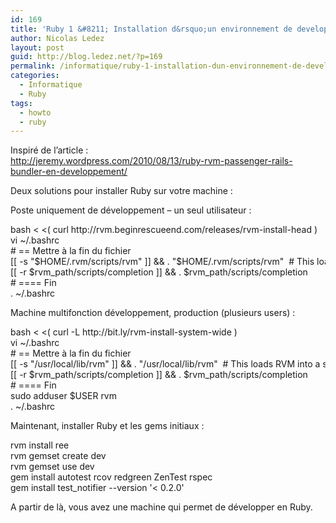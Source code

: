 ```yaml
---
id: 169
title: 'Ruby 1 &#8211; Installation d&rsquo;un environnement de developpement'
author: Nicolas Ledez
layout: post
guid: http://blog.ledez.net/?p=169
permalink: /informatique/ruby-1-installation-dun-environnement-de-developpement/
categories:
  - Informatique
  - Ruby
tags:
  - howto
  - ruby
---
```

Inspiré de l&rsquo;article :  
http://jeremy.wordpress.com/2010/08/13/ruby-rvm-passenger-rails-bundler-en-developpement/

Deux solutions pour installer Ruby sur votre machine :

Poste uniquement de développement &#8211; un seul utilisateur :

<div class="codecolorer-container bash default" style="overflow:auto;white-space:nowrap;">
  <div class="bash codecolorer">
    <span class="kw2">bash</span> <span class="sy0"><</span> <span class="sy0"><</span><span class="br0">&#40;</span> curl http:<span class="sy0">//</span>rvm.beginrescueend.com<span class="sy0">/</span>releases<span class="sy0">/</span>rvm-install-head <span class="br0">&#41;</span><br /> <span class="kw2">vi</span> ~<span class="sy0">/</span>.bashrc<br /> <span class="co0"># == Mettre à la fin du fichier</span><br /> <span class="br0">&#91;</span><span class="br0">&#91;</span> <span class="re5">-s</span> <span class="st0">"<span class="es2">$HOME</span>/.rvm/scripts/rvm"</span> <span class="br0">&#93;</span><span class="br0">&#93;</span> <span class="sy0">&&</span> . <span class="st0">"<span class="es2">$HOME</span>/.rvm/scripts/rvm"</span> &nbsp;<span class="co0"># This loads RVM into a shell session.</span><br /> <span class="br0">&#91;</span><span class="br0">&#91;</span> <span class="re5">-r</span> <span class="re1">$rvm_path</span><span class="sy0">/</span>scripts<span class="sy0">/</span>completion <span class="br0">&#93;</span><span class="br0">&#93;</span> <span class="sy0">&&</span> . <span class="re1">$rvm_path</span><span class="sy0">/</span>scripts<span class="sy0">/</span>completion<br /> <span class="co0"># ==== Fin</span><br /> . ~<span class="sy0">/</span>.bashrc
  </div>
</div>

Machine multifonction développement, production (plusieurs users) :

<div class="codecolorer-container bash default" style="overflow:auto;white-space:nowrap;">
  <div class="bash codecolorer">
    <span class="kw2">bash</span> <span class="sy0"><</span> <span class="sy0"><</span><span class="br0">&#40;</span> curl <span class="re5">-L</span> http:<span class="sy0">//</span>bit.ly<span class="sy0">/</span>rvm-install-system-wide <span class="br0">&#41;</span><br /> <span class="kw2">vi</span> ~<span class="sy0">/</span>.bashrc<br /> <span class="co0"># == Mettre à la fin du fichier</span><br /> <span class="br0">&#91;</span><span class="br0">&#91;</span> <span class="re5">-s</span> <span class="st0">"/usr/local/lib/rvm"</span> <span class="br0">&#93;</span><span class="br0">&#93;</span> <span class="sy0">&&</span> . <span class="st0">"/usr/local/lib/rvm"</span> &nbsp;<span class="co0"># This loads RVM into a shell session.</span><br /> <span class="br0">&#91;</span><span class="br0">&#91;</span> <span class="re5">-r</span> <span class="re1">$rvm_path</span><span class="sy0">/</span>scripts<span class="sy0">/</span>completion <span class="br0">&#93;</span><span class="br0">&#93;</span> <span class="sy0">&&</span> . <span class="re1">$rvm_path</span><span class="sy0">/</span>scripts<span class="sy0">/</span>completion<br /> <span class="co0"># ==== Fin</span><br /> <span class="kw2">sudo</span> adduser <span class="re1">$USER</span> rvm<br /> . ~<span class="sy0">/</span>.bashrc
  </div>
</div>

Maintenant, installer Ruby et les gems initiaux :

<div class="codecolorer-container bash default" style="overflow:auto;white-space:nowrap;">
  <div class="bash codecolorer">
    rvm <span class="kw2">install</span> ree<br /> rvm gemset create dev<br /> rvm gemset use dev<br /> gem <span class="kw2">install</span> autotest rcov redgreen ZenTest rspec<br /> gem <span class="kw2">install</span> test_notifier <span class="re5">--version</span> <span class="st_h">'< 0.2.0'</span>
  </div>
</div>

A partir de là, vous avez une machine qui permet de développer en Ruby.